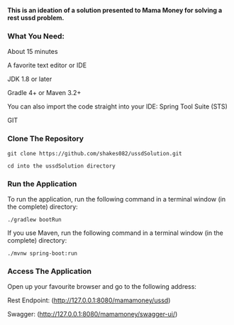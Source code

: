 <strong>This is an ideation of a solution presented to Mama Money for solving a rest ussd problem.</strong>

### What You Need:

About 15 minutes

A favorite text editor or IDE

JDK 1.8 or later

Gradle 4+ or Maven 3.2+

You can also import the code straight into your IDE: Spring Tool Suite (STS)

GIT

### Clone The Repository

```git clone https://github.com/shakes082/ussdSolution.git```

```cd into the ussdSolution directory```

### Run the Application

To run the application, run the following command in a terminal window (in the complete) directory:

```./gradlew bootRun```

If you use Maven, run the following command in a terminal window (in the complete) directory:<br />

```./mvnw spring-boot:run```

### Access The Application</strong><br />
Open up your favourite browser and go to the following address:<br />

Rest Endpoint:
(http://127.0.0.1:8080/mamamoney/ussd)

Swagger:
(http://127.0.0.1:8080/mamamoney/swagger-ui/)




